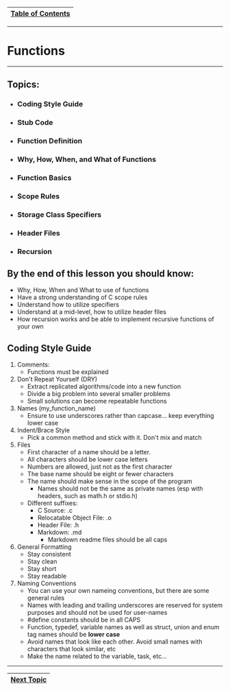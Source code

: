 |[Table of Contents](/00-Table-of-Contents.md)|
|---|

---

# Functions

---

## Topics:

* ### Coding Style Guide
* ### Stub Code
* ### Function Definition
* ### Why, How, When, and What of Functions
* ### Function Basics
* ### Scope Rules
* ### Storage Class Specifiers
* ### Header Files
* ### Recursion

## By the end of this lesson you should know:

* Why, How, When and What to use of functions
* Have a strong understanding of C scope rules
* Understand how to utilize specifiers
* Understand at a mid-level, how to utilize header files
* How recursion works and be able to implement recursive functions of your own

## Coding Style Guide

1. Comments:
    * Functions must be explained
2. Don't Repeat Yourself (DRY)
    * Extract replicated algorithms/code into a new function
    * Divide a big problem into several smaller problems
    * Small solutions can become repeatable functions
3. Names (my_function_name)
    * Ensure to use underscores rather than capcase... keep everything lower case
4. Indent/Brace Style
    * Pick a common method and stick with it. Don't mix and match
5. Files
    * First character of a name should be a letter. 
    * All characters should be lower case letters
    * Numbers are allowed, just not as the first character
    * The base name should be eight or fewer characters
    * The name should make sense in the scope of the program
        * Names should not be the same as private names (esp with headers, such as math.h or stdio.h)
    * Different suffixes:
        * C Source: .c
        * Relocatable Object File: .o
        * Header File: .h
        * Markdown: .md
            * Markdown readme files should be all caps
6. General Formatting
    * Stay consistent
    * Stay clean
    * Stay short
    * Stay readable
7. Naming Conventions
    * You can use your own nameing conventions, but there are some general rules
    * Names with leading and trailing underscores are reserved for system purposes and should not be used for user-names
    * #define constants should be in all CAPS
    * Function, typedef, variable names as well as struct, union and enum tag names should be **lower case**
    * Avoid names that look like each other. Avoid small names with characters that look similar, etc
    * Make the name related to the variable, task, etc...

---

|[Next Topic](/08_Functions/01_functions.md)|
|---|
